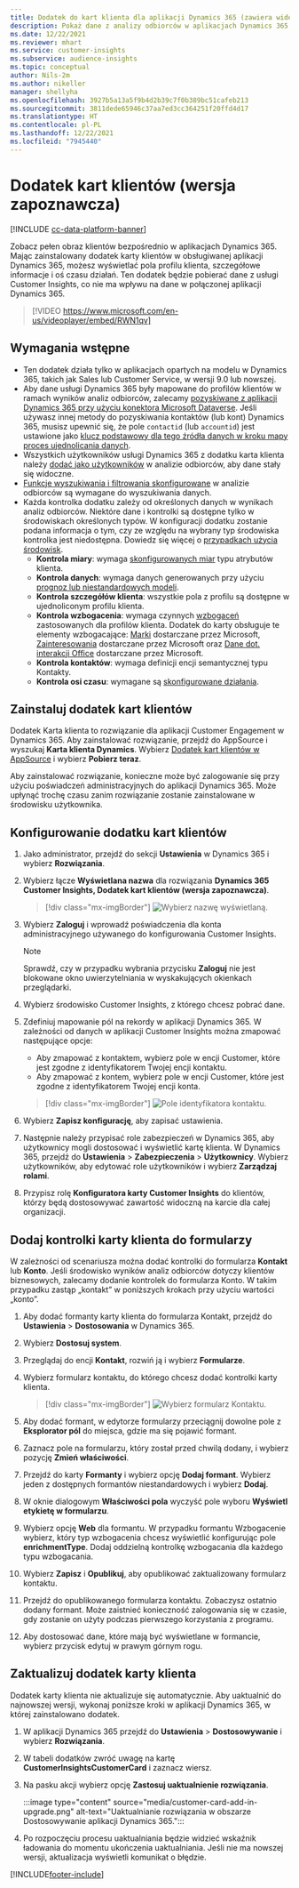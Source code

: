 ```yaml
---
title: Dodatek do kart klienta dla aplikacji Dynamics 365 (zawiera wideo)
description: Pokaż dane z analizy odbiorców w aplikacjach Dynamics 365 za pomocą tego dodatku.
ms.date: 12/22/2021
ms.reviewer: mhart
ms.service: customer-insights
ms.subservice: audience-insights
ms.topic: conceptual
author: Nils-2m
ms.author: nikeller
manager: shellyha
ms.openlocfilehash: 3927b5a13a5f9b4d2b39c7f0b389bc51cafeb213
ms.sourcegitcommit: 3811dede65946c37aa7ed3cc364251f20ffd4d17
ms.translationtype: HT
ms.contentlocale: pl-PL
ms.lasthandoff: 12/22/2021
ms.locfileid: "7945440"
---
```

# <a name="customer-card-add-in-preview"></a>Dodatek kart klientów (wersja zapoznawcza)

[!INCLUDE [cc-data-platform-banner](../includes/cc-data-platform-banner.md)]

Zobacz pełen obraz klientów bezpośrednio w aplikacjach Dynamics 365. Mając zainstalowany dodatek karty klientów w obsługiwanej aplikacji Dynamics 365, możesz wyświetlać pola profilu klienta, szczegółowe informacje i oś czasu działań. Ten dodatek będzie pobierać dane z usługi Customer Insights, co nie ma wpływu na dane w połączonej aplikacji Dynamics 365.

> [!VIDEO https://www.microsoft.com/en-us/videoplayer/embed/RWN1qv]

## <a name="prerequisites"></a>Wymagania wstępne

- Ten dodatek działa tylko w aplikacjach opartych na modelu w Dynamics 365, takich jak Sales lub Customer Service, w wersji 9.0 lub nowszej.
- Aby dane usługi Dynamics 365 były mapowane do profilów klientów w ramach wyników analiz odbiorców, zalecamy [pozyskiwane z aplikacji Dynamics 365 przy użyciu konektora Microsoft Dataverse](connect-power-query.md). Jeśli używasz innej metody do pozyskiwania kontaktów (lub kont) Dynamics 365, musisz upewnić się, że pole `contactid` (lub `accountid`) jest ustawione jako [klucz podstawowy dla tego źródła danych w kroku mapy proces ujednolicania danych](map-entities.md#select-primary-key-and-semantic-type-for-attributes). 
- Wszystkich użytkowników usługi Dynamics 365 z dodatku karta klienta należy [dodać jako użytkowników](permissions.md) w analizie odbiorców, aby dane stały się widoczne.
- [Funkcje wyszukiwania i filtrowania skonfigurowane](search-filter-index.md) w analizie odbiorców są wymagane do wyszukiwania danych.
- Każda kontrolka dodatku zależy od określonych danych w wynikach analiz odbiorców. Niektóre dane i kontrolki są dostępne tylko w środowiskach określonych typów. W konfiguracji dodatku zostanie podana informacja o tym, czy ze względu na wybrany typ środowiska kontrolka jest niedostępna. Dowiedz się więcej o [przypadkach użycia środowisk](work-with-business-accounts.md).
  - **Kontrola miary**: wymaga [skonfigurowanych miar](measures.md) typu atrybutów klienta.
  - **Kontrola danych**: wymaga danych generowanych przy użyciu [prognoz lub niestandardowych modeli](predictions-overview.md).
  - **Kontrola szczegółów klienta**: wszystkie pola z profilu są dostępne w ujednoliconym profilu klienta.
  - **Kontrola wzbogacenia**: wymaga czynnych [wzbogaceń](enrichment-hub.md) zastosowanych dla profilów klienta. Dodatek do karty obsługuje te elementy wzbogacające: [Marki](enrichment-microsoft.md) dostarczane przez Microsoft, [Zainteresowania](enrichment-microsoft.md) dostarczane przez Microsoft oraz [Dane dot. interakcji Office](enrichment-office.md) dostarczane przez Microsoft.
  - **Kontrola kontaktów**: wymaga definicji encji semantycznej typu Kontakty.
  - **Kontrola osi czasu**: wymagane są [skonfigurowane działania](activities.md).

## <a name="install-the-customer-card-add-in"></a>Zainstaluj dodatek kart klientów

Dodatek Karta klienta to rozwiązanie dla aplikacji Customer Engagement w Dynamics 365. Aby zainstalować rozwiązanie, przejdź do AppSource i wyszukaj **Karta klienta Dynamics**. Wybierz [Dodatek kart klientów w AppSource](https://appsource.microsoft.com/product/dynamics-365/mscrm.dynamics_365_customer_insights_customer_card_addin?tab=Overview) i wybierz **Pobierz teraz**.

Aby zainstalować rozwiązanie, konieczne może być zalogowanie się przy użyciu poświadczeń administracyjnych do aplikacji Dynamics 365. Może upłynąć trochę czasu zanim rozwiązanie zostanie zainstalowane w środowisku użytkownika.

## <a name="configure-the-customer-card-add-in"></a>Konfigurowanie dodatku kart klientów

1. Jako administrator, przejdź do sekcji **Ustawienia** w Dynamics 365 i wybierz **Rozwiązania**.

1. Wybierz łącze **Wyświetlana nazwa** dla rozwiązania **Dynamics 365 Customer Insights, Dodatek kart klientów (wersja zapoznawcza)**.

   > [!div class="mx-imgBorder"]
   > ![Wybierz nazwę wyświetlaną.](media/select-display-name.png "Wybierz nazwę wyświetlaną.")

1. Wybierz **Zaloguj** i wprowadź poświadczenia dla konta administracyjnego używanego do konfigurowania Customer Insights.

   > [!NOTE]
   > Sprawdź, czy w przypadku wybrania przycisku **Zaloguj** nie jest blokowane okno uwierzytelniania w wyskakujących okienkach przeglądarki.

1. Wybierz środowisko Customer Insights, z którego chcesz pobrać dane.

1. Zdefiniuj mapowanie pól na rekordy w aplikacji Dynamics 365. W zależności od danych w aplikacji Customer Insights można zmapować następujące opcje:
   - Aby zmapować z kontaktem, wybierz pole w encji Customer, które jest zgodne z identyfikatorem Twojej encji kontaktu.
   - Aby zmapować z kontem, wybierz pole w encji Customer, które jest zgodne z identyfikatorem Twojej encji konta.

   > [!div class="mx-imgBorder"]
   > ![Pole identyfikatora kontaktu.](media/contact-id-field.png "Pole identyfikatora kontaktu.")

1. Wybierz **Zapisz konfigurację**, aby zapisać ustawienia.

1. Następnie należy przypisać role zabezpieczeń w Dynamics 365, aby użytkownicy mogli dostosować i wyświetlić kartę klienta. W Dynamics 365, przejdź do **Ustawienia** > **Zabezpieczenia** > **Użytkownicy**. Wybierz użytkowników, aby edytować role użytkowników i wybierz **Zarządzaj rolami**.

1. Przypisz rolę **Konfiguratora karty Customer Insights** do klientów, którzy będą dostosowywać zawartość widoczną na karcie dla całej organizacji.

## <a name="add-customer-card-controls-to-forms"></a>Dodaj kontrolki karty klienta do formularzy

W zależności od scenariusza można dodać kontrolki do formularza **Kontakt** lub **Konto**. Jeśli środowisko wyników analiz odbiorców dotyczy klientów biznesowych, zalecamy dodanie kontrolek do formularza Konto. W takim przypadku zastąp „kontakt” w poniższych krokach przy użyciu wartości „konto”.

1. Aby dodać formanty karty klienta do formularza Kontakt, przejdź do **Ustawienia** > **Dostosowania** w Dynamics 365.

1. Wybierz **Dostosuj system**.

1. Przeglądaj do encji **Kontakt**, rozwiń ją i wybierz **Formularze**.

1. Wybierz formularz kontaktu, do którego chcesz dodać kontrolki karty klienta.

    > [!div class="mx-imgBorder"]
    > ![Wybierz formularz Kontaktu.](media/contact-active-forms.png "Wybierz formularz Kontakt.")

1. Aby dodać formant, w edytorze formularzy przeciągnij dowolne pole z **Eksplorator pól** do miejsca, gdzie ma się pojawić formant.

1. Zaznacz pole na formularzu, który został przed chwilą dodany, i wybierz pozycję **Zmień właściwości**.

1. Przejdź do karty **Formanty** i wybierz opcję **Dodaj formant**. Wybierz jeden z dostępnych formantów niestandardowych i wybierz **Dodaj**.

1. W oknie dialogowym **Właściwości pola** wyczyść pole wyboru **Wyświetl etykietę w formularzu**.

1. Wybierz opcję **Web** dla formantu. W przypadku formantu Wzbogacenie wybierz, który typ wzbogacenia chcesz wyświetlić konfigurując pole **enrichmentType**. Dodaj oddzielną kontrolkę wzbogacania dla każdego typu wzbogacania.

1. Wybierz **Zapisz** i **Opublikuj**, aby opublikować zaktualizowany formularz kontaktu.

1. Przejdź do opublikowanego formularza kontaktu. Zobaczysz ostatnio dodany formant. Może zaistnieć konieczność zalogowania się w czasie, gdy zostanie on użyty podczas pierwszego korzystania z programu.

1. Aby dostosować dane, które mają być wyświetlane w formancie, wybierz przycisk edytuj w prawym górnym rogu.

## <a name="upgrade-customer-card-add-in"></a>Zaktualizuj dodatek karty klienta

Dodatek karty klienta nie aktualizuje się automatycznie. Aby uaktualnić do najnowszej wersji, wykonaj poniższe kroki w aplikacji Dynamics 365, w której zainstalowano dodatek.

1. W aplikacji Dynamics 365 przejdź do **Ustawienia** > **Dostosowywanie** i wybierz **Rozwiązania**.

1. W tabeli dodatków zwróć uwagę na kartę **CustomerInsightsCustomerCard** i zaznacz wiersz.

1. Na pasku akcji wybierz opcję **Zastosuj uaktualnienie rozwiązania**.

   :::image type="content" source="media/customer-card-add-in-upgrade.png" alt-text="Uaktualnianie rozwiązania w obszarze Dostosowywanie aplikacji Dynamics 365.":::

1. Po rozpoczęciu procesu uaktualniania będzie widzieć wskaźnik ładowania do momentu ukończenia uaktualniania. Jeśli nie ma nowszej wersji, aktualizacja wyświetli komunikat o błędzie.


[!INCLUDE[footer-include](../includes/footer-banner.md)]
